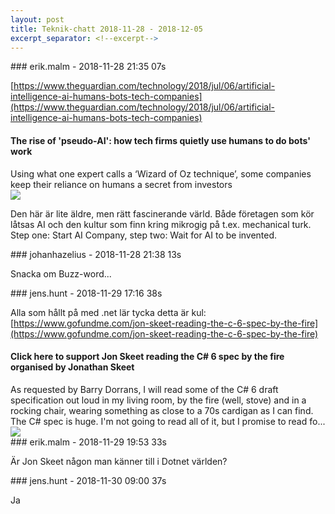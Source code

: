 ```yaml
---
layout: post
title: Teknik-chatt 2018-11-28 - 2018-12-05
excerpt_separator: <!--excerpt-->
---
```

<section class="message" markdown="1">
### erik.malm - 2018-11-28 21:35 07s

[https://www.theguardian.com/technology/2018/jul/06/artificial-intelligence-ai-humans-bots-tech-companies](https://www.theguardian.com/technology/2018/jul/06/artificial-intelligence-ai-humans-bots-tech-companies)

<div class="attachment"><h4>The rise of 'pseudo-AI': how tech firms quietly use humans to do bots' work</h4><div class="text">Using what one expert calls a ‘Wizard of Oz technique’, some companies keep their reliance on humans a secret from investors</div>
<a href="https://www.theguardian.com/technology/2018/jul/06/artificial-intelligence-ai-humans-bots-tech-companies"><img src="https://i.guim.co.uk/img/media/dd988ca35ee7f58bbc6217148c8a1492785aed4e/0_95_5758_3454/master/5758.jpg?width=1200&height=630&quality=85&auto=format&fit=crop&overlay-align=bottom%2Cleft&overlay-width=100p&overlay-base64=L2ltZy9zdGF0aWMvb3ZlcmxheXMvdGctZGVmYXVsdC5wbmc&s=c8d13e1f6d00ad6a61596ebfd0632198" fallback="The rise of 'pseudo-AI': how tech firms quietly use humans to do bots' work"/></a></div>
    
Den här är lite äldre, men rätt fascinerande värld. Både företagen som kör låtsas AI och den kultur som finn kring mikrogig på t.ex. mechanical turk.
Step one: Start AI Company, step two: Wait for AI to be invented.
</section>
<section class="message" markdown="1">
### johanhazelius - 2018-11-28 21:38 13s

Snacka om Buzz-word...
</section>
<section class="message" markdown="1">
### jens.hunt - 2018-11-29 17:16 38s

Alla som hållt på med .net lär tycka detta är kul: [https://www.gofundme.com/jon-skeet-reading-the-c-6-spec-by-the-fire](https://www.gofundme.com/jon-skeet-reading-the-c-6-spec-by-the-fire)

<div class="attachment"><h4>Click here to support Jon Skeet reading the C# 6 spec by the fire organised by Jonathan Skeet</h4><div class="text">As requested by Barry Dorrans, I will read some of the C# 6 draft specification out loud in my living room, by the fire (well, stove) and in a rocking chair, wearing something as close to a 70s cardigan as I can find. The C# spec is huge. I'm not going to read all of it, but I promise to read fo...</div>
<a href="https://www.gofundme.com/jon-skeet-reading-the-c-6-spec-by-the-fire"><img src="https://d2g8igdw686xgo.cloudfront.net/34951560_1543502450281799_r.jpeg" fallback="Click here to support Jon Skeet reading the C# 6 spec by the fire organised by Jonathan Skeet"/></a></div>
    
</section>
<section class="message" markdown="1">
### erik.malm - 2018-11-29 19:53 33s

Är Jon Skeet någon man känner till i Dotnet världen?
</section>
<section class="message" markdown="1">
### jens.hunt - 2018-11-30 09:00 37s

Ja

<!--excerpt-->
</section>